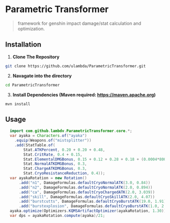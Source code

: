 # Parametric Transformer
> framework for genshin impact damage/stat calculation and optimization.
> 

## Installation
 1. **Clone The Repository**
   ```bash
   git clone https://github.com/ulambda/ParametricTransformer.git 
   ```
 2. **Navagate into the directory**
  ```bash
  cd ParametricTransformer
  ```
 3. **Install Dependencies (Maven required: https://maven.apache.org)**
```
mvn install
```
## Usage
```java
  import com.github.lambdv.ParametricTransformer.core.*;
  var ayaka = Characters.of("ayaka")
    .equip(Weapons.of("mistsplitter"))
    .add(StatTable.of(
        Stat.ATKPercent, 0.20 + 0.20 + 0.48,
        Stat.CritRate, 0.4 + 0.15,
        Stat.ElementalDMGBonus, 0.15 + 0.12 + 0.28 + 0.18 + (0.0004*800),
        Stat.NormalATKDMGBonus, 0.3,
        Stat.ChargeATKDMGBonus, 0.3,
        Stat.CryoResistanceReduction, 0.4));
  var ayakaRotation = new Rotation()
      .add("n1", DamageFormulas.defaultCryoNormalATK(3.0, 0.84))
      .add("n2", DamageFormulas.defaultCryoNormalATK(2.0, 0.894))
      .add("ca", DamageFormulas.defaultCryoChargedATK(2.0, 3.039))
      .add("skill", DamageFormulas.defaultCryoSkillATK(2.0, 4.07))
      .add("burstcutts", DamageFormulas.defaultCryoBurstATK(19.0, 1.91))
      .add("burstexplosion", DamageFormulas.defaultCryoBurstATK(1.0, 2.86));
  ayaka.optimize(Optimizers.KQMSArtifactOptimizer(ayakaRotation, 1.30));
  var dps = ayakaRotation.compute(ayaka)/21;
```